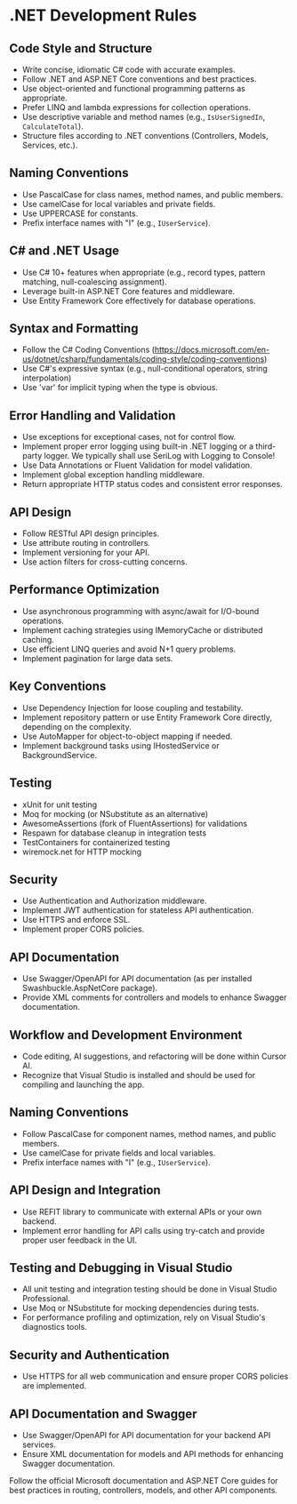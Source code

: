 # .NET Development Rules

  ## Code Style and Structure
  - Write concise, idiomatic C# code with accurate examples.
  - Follow .NET and ASP.NET Core conventions and best practices.
  - Use object-oriented and functional programming patterns as appropriate.
  - Prefer LINQ and lambda expressions for collection operations.
  - Use descriptive variable and method names (e.g., `IsUserSignedIn`, `CalculateTotal`).
  - Structure files according to .NET conventions (Controllers, Models, Services, etc.).

  ## Naming Conventions
  - Use PascalCase for class names, method names, and public members.
  - Use camelCase for local variables and private fields.
  - Use UPPERCASE for constants.
  - Prefix interface names with "I" (e.g., `IUserService`).

  ## C# and .NET Usage
  - Use C# 10+ features when appropriate (e.g., record types, pattern matching, null-coalescing assignment).
  - Leverage built-in ASP.NET Core features and middleware.
  - Use Entity Framework Core effectively for database operations.

  ## Syntax and Formatting
  - Follow the C# Coding Conventions (https://docs.microsoft.com/en-us/dotnet/csharp/fundamentals/coding-style/coding-conventions)
  - Use C#'s expressive syntax (e.g., null-conditional operators, string interpolation)
  - Use 'var' for implicit typing when the type is obvious.

  ## Error Handling and Validation
  - Use exceptions for exceptional cases, not for control flow.
  - Implement proper error logging using built-in .NET logging or a third-party logger. We typically shall use SeriLog with Logging to Console!
  - Use Data Annotations or Fluent Validation for model validation.
  - Implement global exception handling middleware.
  - Return appropriate HTTP status codes and consistent error responses.

  ## API Design
  - Follow RESTful API design principles.
  - Use attribute routing in controllers.
  - Implement versioning for your API.
  - Use action filters for cross-cutting concerns.

  ## Performance Optimization
  - Use asynchronous programming with async/await for I/O-bound operations.
  - Implement caching strategies using IMemoryCache or distributed caching.
  - Use efficient LINQ queries and avoid N+1 query problems.
  - Implement pagination for large data sets.

  ## Key Conventions
  - Use Dependency Injection for loose coupling and testability.
  - Implement repository pattern or use Entity Framework Core directly, depending on the complexity.
  - Use AutoMapper for object-to-object mapping if needed.
  - Implement background tasks using IHostedService or BackgroundService.

  ## Testing
  - xUnit  for unit testing
  - Moq for mocking (or NSubstitute as an alternative)
  - AwesomeAssertions (fork of FluentAssertions) for validations
  - Respawn for database cleanup in integration tests
  - TestContainers for containerized testing
  - wiremock.net  for HTTP mocking

  ## Security
  - Use Authentication and Authorization middleware.
  - Implement JWT authentication for stateless API authentication.
  - Use HTTPS and enforce SSL.
  - Implement proper CORS policies.

  ## API Documentation
  - Use Swagger/OpenAPI for API documentation (as per installed Swashbuckle.AspNetCore package).
  - Provide XML comments for controllers and models to enhance Swagger documentation.

  ## Workflow and Development Environment
  - Code editing, AI suggestions, and refactoring will be done within Cursor AI.
  - Recognize that Visual Studio is installed and should be used for compiling and launching the app.

  ## Naming Conventions
  - Follow PascalCase for component names, method names, and public members.
  - Use camelCase for private fields and local variables.
  - Prefix interface names with "I" (e.g., `IUserService`).

  ## API Design and Integration
  - Use REFIT library to communicate with external APIs or your own backend.
  - Implement error handling for API calls using try-catch and provide proper user feedback in the UI.

  ## Testing and Debugging in Visual Studio
  - All unit testing and integration testing should be done in Visual Studio Professional.
  - Use Moq or NSubstitute for mocking dependencies during tests.
  - For performance profiling and optimization, rely on Visual Studio's diagnostics tools.

  ## Security and Authentication
  - Use HTTPS for all web communication and ensure proper CORS policies are implemented.

  ## API Documentation and Swagger
  - Use Swagger/OpenAPI for API documentation for your backend API services.
  - Ensure XML documentation for models and API methods for enhancing Swagger documentation.
  
Follow the official Microsoft documentation and ASP.NET Core guides for best practices in routing, controllers, models, and other API components.
